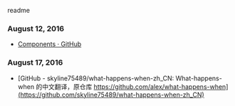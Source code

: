 readme


### August 12, 2016
- [Components · GitHub](https://github.com/component) 

### August 17, 2016
- [GitHub - skyline75489/what-happens-when-zh_CN: What-happens-when 的中文翻译，原仓库 https://github.com/alex/what-happens-when](https://github.com/skyline75489/what-happens-when-zh_CN) 
